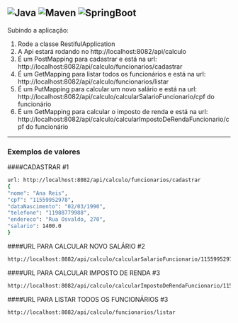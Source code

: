![Java](https://img.shields.io/static/v1?label=Java&message=8&color=blue)
![Maven](https://img.shields.io/static/v1?label=Maven&message=3.6.3&color=blue)
![SpringBoot](https://img.shields.io/static/v1?label=Spring&message=2.7.12&color=blue)
---
Subindo a aplicação:
1. Rode a classe RestifulApplication
2. A Api estará rodando no http://localhost:8082/api/calculo
3. É um PostMapping para cadastrar e está na url: http://localhost:8082/api/calculo/funcionarios/cadastrar
4. É um GetMapping para listar todos os funcionários e está na url: http://localhost:8082/api/calculo/funcionarios/listar
5. É um PutMapping para calcular um novo salário e está na url: http://localhost:8082/api/calculo/calcularSalarioFuncionario/cpf do funcionário
6. É um GetMapping para calcular o imposto de renda e está na url: http://localhost:8082/api/calculo/calcularImpostoDeRendaFuncionario/cpf do funcionário
---
### Exemplos de valores

####CADASTRAR #1
```bash
url: http://localhost:8082/api/calculo/funcionarios/cadastrar
{
"nome": "Ana Reis",
"cpf": "11559952978",
"dataNascimento": "02/03/1990",
"telefone": "11988779988",
"endereco": "Rua Osvaldo, 270",
"salario": 1400.0
}
```
####URL PARA CALCULAR NOVO SALÁRIO #2
```bash
http://localhost:8082/api/calculo/calcularSalarioFuncionario/11559952978
```
####URL PARA CALCULAR IMPOSTO DE RENDA #3
```bash
http://localhost:8082/api/calculo/calcularImpostoDeRendaFuncionario/11559952978
```
####URL PARA LISTAR TODOS OS FUNCIONÁRIOS #3
```bash
http://localhost:8082/api/calculo/funcionarios/listar
